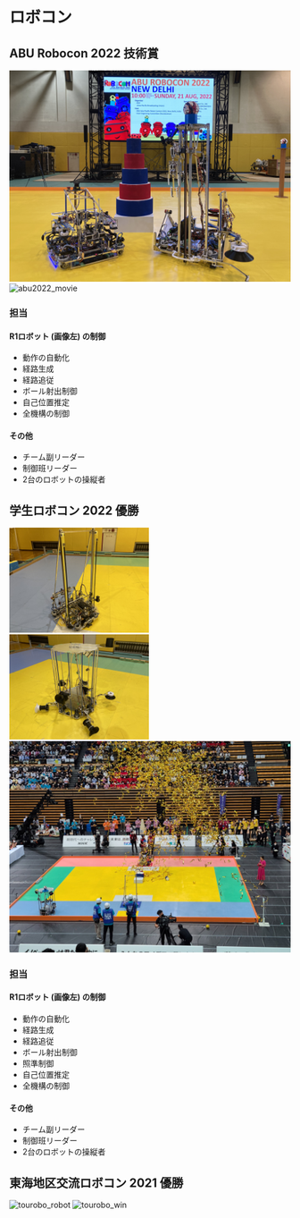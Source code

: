 # ロボコン
## ABU Robocon 2022 技術賞
![abu2022_robot](images/IMG_9556.JPG)
![abu2022_movie](images/IMG_2958.gif)

### 担当
#### R1ロボット (画像左) の制御
* 動作の自動化
* 経路生成
* 経路追従
* ボール射出制御
* 自己位置推定
* 全機構の制御

#### その他
* チーム副リーダー
* 制御班リーダー
* 2台のロボットの操縦者


## 学生ロボコン 2022 優勝
<img src="images/IMG_9271.JPG" width="49.7%"> <img src="images/IMG_9269.JPG" width="49.7%">
![nhk2022_win](images/IMG_9327.JPG)

### 担当
#### R1ロボット (画像左) の制御
* 動作の自動化
* 経路生成
* 経路追従
* ボール射出制御
* 照準制御
* 自己位置推定
* 全機構の制御

#### その他
* チーム副リーダー
* 制御班リーダー
* 2台のロボットの操縦者

## 東海地区交流ロボコン 2021 優勝
![tourobo_robot](images/IMG_8467.JPG)
![tourobo_win](images/tourobo2021.gif)

## 